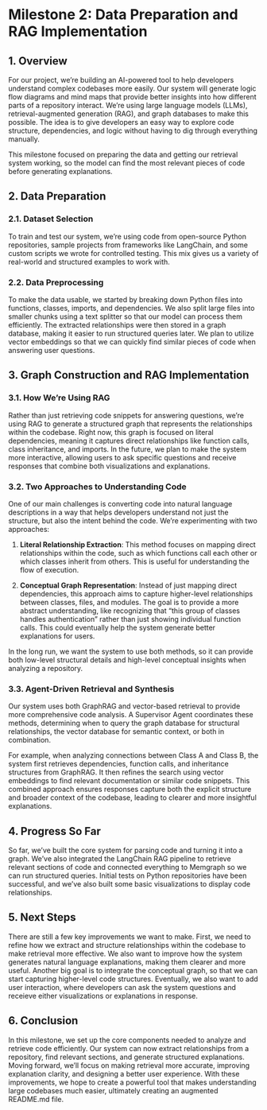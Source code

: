 # Milestone 2: Data Preparation and RAG Implementation

## 1. Overview
For our project, we’re building an AI-powered tool to help developers understand complex codebases more easily. Our system will generate logic flow diagrams and mind maps that provide better insights into how different parts of a repository interact. We’re using large language models (LLMs), retrieval-augmented generation (RAG), and graph databases to make this possible. The idea is to give developers an easy way to explore code structure, dependencies, and logic without having to dig through everything manually.

This milestone focused on preparing the data and getting our retrieval system working, so the model can find the most relevant pieces of code before generating explanations.

## 2. Data Preparation

### 2.1. Dataset Selection
To train and test our system, we’re using code from open-source Python repositories, sample projects from frameworks like LangChain, and some custom scripts we wrote for controlled testing. This mix gives us a variety of real-world and structured examples to work with.

### 2.2. Data Preprocessing
To make the data usable, we started by breaking down Python files into functions, classes, imports, and dependencies. We also split large files into smaller chunks using a text splitter so that our model can process them efficiently. The extracted relationships were then stored in a graph database, making it easier to run structured queries later. We plan to utilize vector embeddings so that we can quickly find similar pieces of code when answering user questions.

## 3. Graph Construction and RAG Implementation

### 3.1. How We’re Using RAG
Rather than just retrieving code snippets for answering questions, we’re using RAG to generate a structured graph that represents the relationships within the codebase. Right now, this graph is focused on literal dependencies, meaning it captures direct relationships like function calls, class inheritance, and imports. In the future, we plan to make the system more interactive, allowing users to ask specific questions and receive responses that combine both visualizations and explanations.

### 3.2. Two Approaches to Understanding Code
One of our main challenges is converting code into natural language descriptions in a way that helps developers understand not just the structure, but also the intent behind the code. We’re experimenting with two approaches:

1. **Literal Relationship Extraction**: This method focuses on mapping direct relationships within the code, such as which functions call each other or which classes inherit from others. This is useful for understanding the flow of execution.

2. **Conceptual Graph Representation**: Instead of just mapping direct dependencies, this approach aims to capture higher-level relationships between classes, files, and modules. The goal is to provide a more abstract understanding, like recognizing that “this group of classes handles authentication” rather than just showing individual function calls. This could eventually help the system generate better explanations for users.

In the long run, we want the system to use both methods, so it can provide both low-level structural details and high-level conceptual insights when analyzing a repository.

### 3.3. Agent-Driven Retrieval and Synthesis

Our system uses both GraphRAG and vector-based retrieval to provide more comprehensive code analysis. A Supervisor Agent coordinates these methods, determining when to query the graph database for structural relationships, the vector database for semantic context, or both in combination.

For example, when analyzing connections between Class A and Class B, the system first retrieves dependencies, function calls, and inheritance structures from GraphRAG. It then refines the search using vector embeddings to find relevant documentation or similar code snippets. This combined approach ensures responses capture both the explicit structure and broader context of the codebase, leading to clearer and more insightful explanations.

## 4. Progress So Far

So far, we’ve built the core system for parsing code and turning it into a graph. We’ve also integrated the LangChain RAG pipeline to retrieve relevant sections of code and connected everything to Memgraph so we can run structured queries. Initial tests on Python repositories have been successful, and we’ve also built some basic visualizations to display code relationships.

## 5. Next Steps
There are still a few key improvements we want to make. First, we need to refine how we extract and structure relationships within the codebase to make retrieval more effective. We also want to improve how the system generates natural language explanations, making them clearer and more useful. Another big goal is to integrate the conceptual graph, so that we can start capturing higher-level code structures. Eventually, we also want to add user interaction, where developers can ask the system questions and receieve either visualizations or explanations in response.

## 6. Conclusion
In this milestone, we set up the core components needed to analyze and retrieve code efficiently. Our system can now extract relationships from a repository, find relevant sections, and generate structured explanations. Moving forward, we’ll focus on making retrieval more accurate, improving explanation clarity, and designing a better user experience. With these improvements, we hope to create a powerful tool that makes understanding large codebases much easier, ultimately creating an augmented README.md file. 